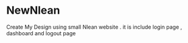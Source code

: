 # NewNlean
Create My Design using small Nlean website . it is include login page , dashboard and logout page 
